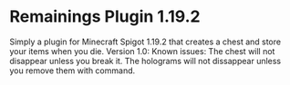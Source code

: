 # Remainings Plugin 1.19.2
 Simply a plugin for Minecraft Spigot 1.19.2 that creates a chest and store your items when you die.
 Version 1.0:
 Known issues:
 The chest will not disappear unless you break it.
 The holograms will not dissappear unless you remove them with command.
